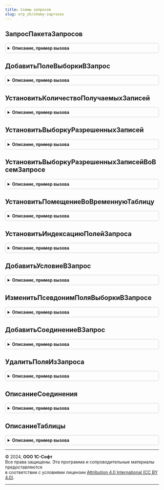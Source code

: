 ```yaml
---
title: Схемы запросов
slug: erp_uh/shemy-zaprosov
---
```



## ЗапросПакетаЗапросов
<details style="margin: 1em 0; padding: 0.5em; border: 1px solid #ccc; border-radius: 6px;">

<summary style="font-weight: bold; cursor: pointer;">Описание, пример вызова</summary>

```bsl

// Возвращает схему запроса по значению переданного индекса в пакете запросов.
//
// Параметры:
//  СхемаЗапроса - СхемаЗапроса - схема запроса.
//  ИндексЗапросаВПакете - Число - индекс запроса в пакете запросов. Если не задано, то последний запрос в пакете.
//
// Возвращаемое значение:
//  ЗапросВыбораСхемыЗапроса, ЗапросУничтоженияТаблицыСхемыЗапроса - измененный текст запроса или запрос.
//
Функция ЗапросПакетаЗапросов(Знач СхемаЗапроса, ИндексЗапросаВПакете = Неопределено) Экспорт
```

Пример вызова
```bsl
Результат = СхемыЗапросов.ЗапросПакетаЗапросов(СхемаЗапроса, ИндексЗапросаВПакете);
```
</details>

## ДобавитьПолеВыборкиВЗапрос
<details style="margin: 1em 0; padding: 0.5em; border: 1px solid #ccc; border-radius: 6px;">

<summary style="font-weight: bold; cursor: pointer;">Описание, пример вызова</summary>

```bsl

// Добавляет новое поле в конец секции выборки переданного запроса
//
// Параметры:
//  Запрос - Строка, Запрос - текст запроса или запрос.
//  ВыражениеПоля - Строка - выражение поля для секции выборки.
//  ПсевдонимПоля - Строка - псевдоним поля для секции выборки.
//  ИндексЗапросаВПакете - Число - индекс запроса в пакете запросов. Если не задано, то последний запрос в пакете.
//  РасширениеЯзыкаЗапросовСКД - Булево - Истина, когда требуется дополнительно добавить поле в секцию
//  				ВЫБРАТЬ расширения языка запросов СКД.
//  ЗаменятьСуществующееПоле - Булево - Истина, когда требуется дополнительно добавить поле в запрос даже
//  				если оно было добавлено ранее. Прежнее поле будет удалено.
//
// Возвращаемое значение:
//  Строка, Запрос - измененный текст запроса или запрос.
//
Функция ДобавитьПолеВыборкиВЗапрос(Знач Запрос, ВыражениеПоля, ПсевдонимПоля = "", Знач ИндексЗапросаВПакете = Неопределено, РасширениеЯзыкаЗапросовСКД = Ложь, ЗаменятьСуществующееПоле = Ложь) Экспорт
```

Пример вызова
```bsl
Результат = СхемыЗапросов.ДобавитьПолеВыборкиВЗапрос(Запрос, ВыражениеПоля, ПсевдонимПоля, ИндексЗапросаВПакете, РасширениеЯзыкаЗапросовСКД, ЗаменятьСуществующееПоле);
```
</details>

## УстановитьКоличествоПолучаемыхЗаписей
<details style="margin: 1em 0; padding: 0.5em; border: 1px solid #ccc; border-radius: 6px;">

<summary style="font-weight: bold; cursor: pointer;">Описание, пример вызова</summary>

```bsl

// Устанавливает в секцию ВЫБРАТЬ ключевые слова "ПЕРВЫЕ N".
//
// Параметры:
//  Запрос - Строка, Запрос - текст запроса или запрос.
//  КоличествоПолучаемыхЗаписей - Число - количество первых записей, которые необходимо выбрать.
//  							- Неопределено - ключевые слова "ПЕРВЫЕ N" будут исключены из секции ВЫБРАТЬ.
//  ИндексЗапросаВПакете - Число - индекс запроса в пакете запросов. Если не задано, то последний запрос в пакете.
//
// Возвращаемое значение:
//  Строка, Запрос - измененный текст запроса или запрос.
//
Функция УстановитьКоличествоПолучаемыхЗаписей(Знач Запрос, Знач КоличествоПолучаемыхЗаписей, Знач ИндексЗапросаВПакете = Неопределено) Экспорт
```

Пример вызова
```bsl
Результат = СхемыЗапросов.УстановитьКоличествоПолучаемыхЗаписей(Запрос, КоличествоПолучаемыхЗаписей, ИндексЗапросаВПакете);
```
</details>

## УстановитьВыборкуРазрешенныхЗаписей
<details style="margin: 1em 0; padding: 0.5em; border: 1px solid #ccc; border-radius: 6px;">

<summary style="font-weight: bold; cursor: pointer;">Описание, пример вызова</summary>

```bsl

// Устанавливает в секцию ВЫБРАТЬ ключевое слово "РАЗРЕШЕННЫЕ".
//
// Параметры:
//  Запрос - Строка, Запрос - текст запроса или запрос.
//  ВыбиратьРазрешенные - Булево - признак, выбирать ли только разрешенные записи.
//  			Истина - будет добавлено ключевое слово "РАЗРЕШЕННЫЕ" в секцию ВЫБРАТЬ.
//  			Ложь   - будет исключено ключевое слово "РАЗРЕШЕННЫЕ" в секцию ВЫБРАТЬ.
//  ИндексЗапросаВПакете - Число - индекс запроса в пакете запросов. Если не задано, то последний запрос в пакете.
//
// Возвращаемое значение:
//  Строка, Запрос - измененный текст запроса или запрос.
//
Функция УстановитьВыборкуРазрешенныхЗаписей(Знач Запрос, Знач ВыбиратьРазрешенные, Знач ИндексЗапросаВПакете = Неопределено) Экспорт
```

Пример вызова
```bsl
Результат = СхемыЗапросов.УстановитьВыборкуРазрешенныхЗаписей(Запрос, ВыбиратьРазрешенные, ИндексЗапросаВПакете);
```
</details>

## УстановитьВыборкуРазрешенныхЗаписейВоВсемЗапросе
<details style="margin: 1em 0; padding: 0.5em; border: 1px solid #ccc; border-radius: 6px;">

<summary style="font-weight: bold; cursor: pointer;">Описание, пример вызова</summary>

```bsl

Функция УстановитьВыборкуРазрешенныхЗаписейВоВсемЗапросе(Знач Запрос, Знач ВыбиратьРазрешенные) Экспорт
```

Пример вызова
```bsl
Результат = СхемыЗапросов.УстановитьВыборкуРазрешенныхЗаписейВоВсемЗапросе(Запрос, ВыбиратьРазрешенные) 
```
</details>

## УстановитьПомещениеВоВременнуюТаблицу
<details style="margin: 1em 0; padding: 0.5em; border: 1px solid #ccc; border-radius: 6px;">

<summary style="font-weight: bold; cursor: pointer;">Описание, пример вызова</summary>

```bsl

// Устанавливает ключевое слово ПОМЕСТИТЬ и имя временной таблицы в текст запроса.
//
// Параметры:
//  Запрос - Строка, Запрос - текст запроса или запрос.
//  ИмяВременнойТаблицы - Строка - имя временной таблицы, соответствует ключевому слову ПОМЕСТИТЬ языка запросов,
//  			если передана пустая строка, то секция ПОМЕСТИТЬ будет удалена из запроса.
//  ИндексЗапросаВПакете - Число - индекс запроса в пакете запросов. Если не задано, то последний запрос в пакете.
//
// Возвращаемое значение:
//  Строка, Запрос - измененный текст запроса или запрос.
//
Функция УстановитьПомещениеВоВременнуюТаблицу(Знач Запрос, Знач ИмяВременнойТаблицы, Знач ИндексЗапросаВПакете = Неопределено) Экспорт
```

Пример вызова
```bsl
Результат = СхемыЗапросов.УстановитьПомещениеВоВременнуюТаблицу(Запрос, ИмяВременнойТаблицы, ИндексЗапросаВПакете);
```
</details>

## УстановитьИндексациюПолейЗапроса
<details style="margin: 1em 0; padding: 0.5em; border: 1px solid #ccc; border-radius: 6px;">

<summary style="font-weight: bold; cursor: pointer;">Описание, пример вызова</summary>

```bsl

// Устанавливает индексацию в выборке запроса.
//
// Параметры:
//  Запрос - Строка, Запрос - текст запроса или запрос.
//  ПсевдонимыИндексируемыхПолей - Строка - имена полей, которые будут включены в индекс запроса
//  ИндексЗапросаВПакете - Число - индекс запроса в пакете запросов. Если не задано, то последний запрос в пакете.
//
// Возвращаемое значение:
//  Строка, Запрос - измененный текст запроса или запрос.
//
Функция УстановитьИндексациюПолейЗапроса(Знач Запрос, Знач ПсевдонимыИндексируемыхПолей, Знач ИндексЗапросаВПакете = Неопределено) Экспорт
```

Пример вызова
```bsl
Результат = СхемыЗапросов.УстановитьИндексациюПолейЗапроса(Запрос, ПсевдонимыИндексируемыхПолей, ИндексЗапросаВПакете);
```
</details>

## ДобавитьУсловиеВЗапрос
<details style="margin: 1em 0; padding: 0.5em; border: 1px solid #ccc; border-radius: 6px;">

<summary style="font-weight: bold; cursor: pointer;">Описание, пример вызова</summary>

```bsl

// Добавляет выражение условия в параметры виртуальных таблиц
//
// Параметры:
//  Запрос - Строка, Запрос - текст запроса или запрос.
//  ВыражениеУсловия - Строка - выражение условия для секции параметров виртуальной таблицы.
//  ИндексЗапросаВПакете - Число - индекс запроса в пакете запросов. Если не задано, то последний запрос в пакете.
//
// Возвращаемое значение:
//  Строка, Запрос - измененный текст запроса или запрос.
//
Функция ДобавитьУсловиеВЗапрос(Знач Запрос, ВыражениеУсловия, Знач ИндексЗапросаВПакете = Неопределено) Экспорт
```

Пример вызова
```bsl
Результат = СхемыЗапросов.ДобавитьУсловиеВЗапрос(Запрос, ВыражениеУсловия, ИндексЗапросаВПакете);
```
</details>

## ИзменитьПсевдонимПоляВыборкиВЗапросе
<details style="margin: 1em 0; padding: 0.5em; border: 1px solid #ccc; border-radius: 6px;">

<summary style="font-weight: bold; cursor: pointer;">Описание, пример вызова</summary>

```bsl

// Изменяет псевдоним поля в тексте переданного запроса
//
// Параметры:
//  Запрос - Строка, Запрос - текст запроса или запрос.
//  ПсевдонимПоля - Строка - текущий псевдоним поля.
//  НовыйПсевдонимПоля - Строка - новый псевдоним поля.
//  ИндексЗапросаВПакете - Число - индекс запроса в пакете запросов. Если не задано, то последний запрос в пакете.
//
// Возвращаемое значение:
//  Строка, Запрос - измененный текст запроса или запрос.
//
Функция ИзменитьПсевдонимПоляВыборкиВЗапросе(Знач Запрос, ПсевдонимПоля, НовыйПсевдонимПоля, Знач ИндексЗапросаВПакете = Неопределено) Экспорт
```

Пример вызова
```bsl
Результат = СхемыЗапросов.ИзменитьПсевдонимПоляВыборкиВЗапросе(Запрос, ПсевдонимПоля, НовыйПсевдонимПоля, ИндексЗапросаВПакете);
```
</details>

## ДобавитьСоединениеВЗапрос
<details style="margin: 1em 0; padding: 0.5em; border: 1px solid #ccc; border-radius: 6px;">

<summary style="font-weight: bold; cursor: pointer;">Описание, пример вызова</summary>

```bsl

// Добавляет новое соединение с источником данных.
//
// Параметры:
//  Запрос - Строка, Запрос - текст запроса или запрос.
//  ПсевдонимИсточника - Строка - псевдоним источника, к которому необходимо присоединить таблицу.
//  ОписаниеСоединения - см. ОписаниеСоединения
//  ИндексЗапросаВПакете - Число - индекс запроса в пакете запросов. Если не задано, то последний запрос в пакете.
//  ЗаменятьСуществующееСоединение - Булево - если Истина, то существующее соединение удаляется, если Ложь - вызывается исключение.
//
// Возвращаемое значение:
//  Строка, Запрос - измененный текст запроса или запрос.
//
Функция ДобавитьСоединениеВЗапрос(Знач Запрос, ПсевдонимИсточника, ОписаниеСоединения, Экспорт
```

Пример вызова
```bsl
Результат = СхемыЗапросов.ДобавитьСоединениеВЗапрос(Запрос, ПсевдонимИсточника, ОписаниеСоединения, );
```
</details>

## УдалитьПоляИзЗапроса
<details style="margin: 1em 0; padding: 0.5em; border: 1px solid #ccc; border-radius: 6px;">

<summary style="font-weight: bold; cursor: pointer;">Описание, пример вызова</summary>

```bsl

// Удаляет поля из запроса.
//
// Параметры:
//  Запрос - Строка, Запрос - текст запроса или запрос.
//  ПсевдонимыПолей - Строка, Массив - строка псевдонимов полей, разделенных запятой, либо массив псевдонимов полей.
//  ИндексЗапросаВПакете - Число - индекс запроса в пакете запросов. Если не задано, то удаляется во всех запросах пакета.
//
// Возвращаемое значение:
//  Строка, Запрос - измененный текст запроса или запрос.
//
Функция УдалитьПоляИзЗапроса(Знач Запрос, ПсевдонимыПолей, Знач ИндексЗапросаВПакете = Неопределено) Экспорт
```

Пример вызова
```bsl
Результат = СхемыЗапросов.УдалитьПоляИзЗапроса(Запрос, ПсевдонимыПолей, ИндексЗапросаВПакете);
```
</details>

## ОписаниеСоединения
<details style="margin: 1em 0; padding: 0.5em; border: 1px solid #ccc; border-radius: 6px;">

<summary style="font-weight: bold; cursor: pointer;">Описание, пример вызова</summary>

```bsl

// Возвращает описание добавляемого соединения.
//
// Параметры:
//  ОписаниеТаблицы - см. ОписаниеТаблицы
//  Условие - Строка - условие соединения
//  ТипСоединения - Неопределено, ТипСоединенияСхемыЗапроса - тип соединения
//
// Возвращаемое значение:
//  Структура:
//  *ОписаниеТаблицы - см. ОписаниеТаблицы
//  *Условие - Строка
//  *ТипСоединения - ТипСоединенияСхемыЗапроса
//
Функция ОписаниеСоединения(ОписаниеТаблицы, Условие, ТипСоединения = Неопределено) Экспорт
```

Пример вызова
```bsl
Результат = СхемыЗапросов.ОписаниеСоединения(ОписаниеТаблицы, Условие, ТипСоединения);
```
</details>

## ОписаниеТаблицы
<details style="margin: 1em 0; padding: 0.5em; border: 1px solid #ccc; border-radius: 6px;">

<summary style="font-weight: bold; cursor: pointer;">Описание, пример вызова</summary>

```bsl

// Описание таблицы схемы запроса
//
// Параметры:
//  ТипТаблицы - Тип
//  ИмяТаблицы - Строка
//  ПсевдонимТаблицы - Строка
//  ДоступныеПоля - Строка, Массив из Строка - доступные поля
//  ТекстЗапроса - Строка
//
// Возвращаемое значение:
//  Структура - Описание таблицы:
//  *ТипТаблицы - Тип
//  *ИмяТаблицы - Строка
//  *ПсевдонимТаблицы - Строка
//  *ДоступныеПоля - Массив из Строка
//  *ТекстЗапроса - Строка
//
Функция ОписаниеТаблицы(ТипТаблицы, ИмяТаблицы, ПсевдонимТаблицы, ДоступныеПоля = Неопределено, ТекстЗапроса = Неопределено) Экспорт
```

Пример вызова
```bsl
Результат = СхемыЗапросов.ОписаниеТаблицы(ТипТаблицы, ИмяТаблицы, ПсевдонимТаблицы, ДоступныеПоля, ТекстЗапроса);
```
</details>

---

© 2024, **ООО 1С-Софт**  
Все права защищены. Эта программа и сопроводительные материалы предоставляются  
в соответствии с условиями лицензии [Attribution 4.0 International (CC BY 4.0)](https://creativecommons.org/licenses/by/4.0/legalcode).

---
